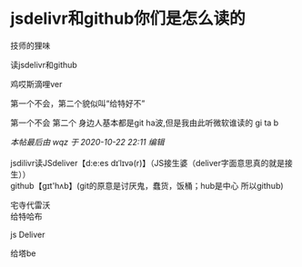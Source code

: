 # jsdelivr和github你们是怎么读的


技师的狸味

读jsdelivr和github

鸡哎斯滴哩ver

第一个不会，第二个貌似叫“给特好不”<img src="static/image/smiley/default/lol.gif" smilieid="12" border="0" alt="" />

第一个不会 第二个 身边人基本都是git ha波,但是我由此听微软谁读的 gi ta b

<i class="pstatus"> 本帖最后由 wqz 于 2020-10-22 22:11 编辑 </i><br />
<br />
jsdilivr读JSdeliver【d:e:es dɪˈlɪvə(r)】（JS接生婆（deliver字面意思真的就是接生））<br />
github【ɡɪt'hʌb】(git的原意是讨厌鬼，蠢货，饭桶；hub是中心 所以github<img src="static/image/smiley/default/smile.gif" smilieid="1" border="0" alt="" />)<img id="aimg_rv49g" onclick="zoom(this, this.src, 0, 0, 0)" class="zoom" src="https://cdn.jsdelivr.net/gh/hishis/forum-master/public/images/patch.gif" onmouseover="img_onmouseoverfunc(this)" onload="thumbImg(this)" border="0" alt="" />

宅寺代雷沃<br />
给特哈布

js Deliver

给塔be
